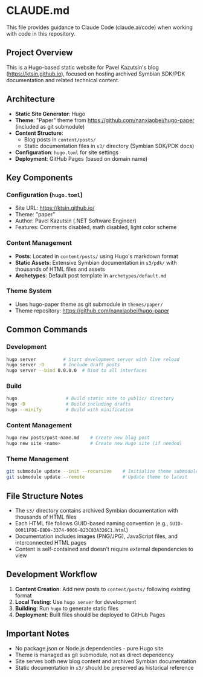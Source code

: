 # CLAUDE.md

This file provides guidance to Claude Code (claude.ai/code) when working with code in this repository.

## Project Overview

This is a Hugo-based static website for Pavel Kazutsin's blog (https://ktsin.github.io), focused on hosting archived Symbian SDK/PDK documentation and related technical content.

## Architecture

- **Static Site Generator**: Hugo
- **Theme**: "Paper" theme from https://github.com/nanxiaobei/hugo-paper (included as git submodule)
- **Content Structure**: 
  - Blog posts in `content/posts/`
  - Static documentation files in `s3/` directory (Symbian SDK/PDK docs)
- **Configuration**: `hugo.toml` for site settings
- **Deployment**: GitHub Pages (based on domain name)

## Key Components

### Configuration (`hugo.toml`)
- Site URL: https://ktsin.github.io/
- Theme: "paper" 
- Author: Pavel Kazutsin (.NET Software Engineer)
- Features: Comments disabled, math disabled, light color scheme

### Content Management
- **Posts**: Located in `content/posts/` using Hugo's markdown format
- **Static Assets**: Extensive Symbian documentation in `s3/pdk/` with thousands of HTML files and assets
- **Archetypes**: Default post template in `archetypes/default.md`

### Theme System
- Uses hugo-paper theme as git submodule in `themes/paper/`
- Theme repository: https://github.com/nanxiaobei/hugo-paper

## Common Commands

### Development
```bash
hugo server          # Start development server with live reload
hugo server -D       # Include draft posts
hugo server --bind 0.0.0.0  # Bind to all interfaces
```

### Build
```bash
hugo                  # Build static site to public/ directory
hugo -D               # Build including drafts
hugo --minify         # Build with minification
```

### Content Management
```bash
hugo new posts/post-name.md    # Create new blog post
hugo new site <name>           # Create new Hugo site (if needed)
```

### Theme Management
```bash
git submodule update --init --recursive    # Initialize theme submodule
git submodule update --remote              # Update theme to latest
```

## File Structure Notes

- The `s3/` directory contains archived Symbian documentation with thousands of HTML files
- Each HTML file follows GUID-based naming convention (e.g., `GUID-00011FDE-E8D9-3374-9006-823C83A326C1.html`)
- Documentation includes images (PNG/JPG), JavaScript files, and interconnected HTML pages
- Content is self-contained and doesn't require external dependencies to view

## Development Workflow

1. **Content Creation**: Add new posts to `content/posts/` following existing format
2. **Local Testing**: Use `hugo server` for development
3. **Building**: Run `hugo` to generate static files
4. **Deployment**: Built files should be deployed to GitHub Pages

## Important Notes

- No package.json or Node.js dependencies - pure Hugo site
- Theme is managed as git submodule, not as direct dependency
- Site serves both new blog content and archived Symbian documentation
- Static documentation in `s3/` should be preserved as historical reference